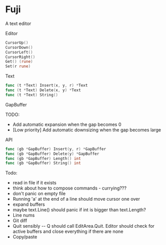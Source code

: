 # Fuji

A text editor

Editor

```go
CursorUp()
CursorDown()
CursorLeft()
CursorRight()
Get() (rune)
Set(r rune)
```

Text

```go
func (t *Text) Insert(x, y, r) *Text
func (t *Text) Delete(x, y) *Text
func (t *Text) String()
```

GapBuffer

TODO:
- Add automatic expansion when the gap becomes 0
- [Low priority] Add automatic downsizing when the gap becomes large

API

```go
func (gb *GapBuffer) Insert(y, r) *GapBuffer
func (gb *GapBuffer) Delete(y) *GapBuffer
func (gb *GapBuffer) Length() int
func (gb *GapBuffer) String() int
```

Todo:

- read in file if it exists
- think about how to compose commands - currying???
- don't panic on empty file
- Running 'a' at the end of a line should move cursor one over
- expand buffers
- maybe text.Line() should panic if int is bigger than text.Length?
- Line nums
- Git diff
- Quit sensibly -- Q should call EditArea.Quit. Editor should check for active
  buffers and close everything if there are none
- Copy/paste
